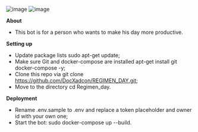 ![image](https://user-images.githubusercontent.com/89480428/144661067-b38e6a2a-d0ef-4683-abcb-f0481a79edc7.png) ![image](https://user-images.githubusercontent.com/89480428/144661136-8c44d95b-20b3-483a-8071-801f8f29a077.png)

**About**
  * This bot is for a person who wants to make his day more productive.

**Setting up**
  - Update package lists sudo apt-get update;
  - Make sure Git and docker-compose are installed apt-get install git docker-compose -y;
  - Clone this repo via git clone https://github.com/DocXadcon/REGIMEN_DAY.git;
  - Move to the directory cd Regimen_day.
  

**Deployment**
  * Rename .env.sample to .env and replace a token placeholder and owner id with your own one;
  * Start the bot: sudo docker-compose up --build.
